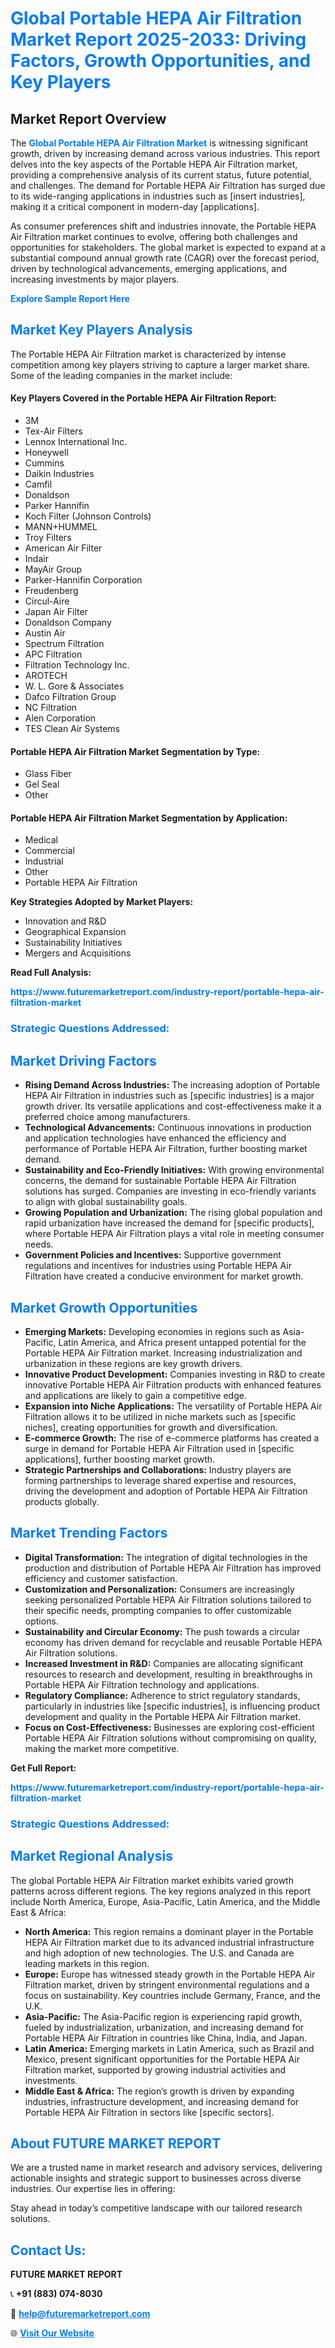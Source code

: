 <h1 style="color: #007BFF;">Global Portable HEPA Air Filtration Market Report 2025-2033: Driving Factors, Growth Opportunities, and Key Players</h1>

<section id="overview">
<h2>Market Report Overview</h2>
<p>The <a href="https://www.futuremarketreport.com/industry-report/portable-hepa-air-filtration-market" style="color: #007BFF; text-decoration: none;"><strong>Global Portable HEPA Air Filtration Market</strong></a> is witnessing significant growth, driven by increasing demand across various industries. This report delves into the key aspects of the Portable HEPA Air Filtration market, providing a comprehensive analysis of its current status, future potential, and challenges. The demand for Portable HEPA Air Filtration has surged due to its wide-ranging applications in industries such as [insert industries], making it a critical component in modern-day [applications].</p>
<p>As consumer preferences shift and industries innovate, the Portable HEPA Air Filtration market continues to evolve, offering both challenges and opportunities for stakeholders. The global market is expected to expand at a substantial compound annual growth rate (CAGR) over the forecast period, driven by technological advancements, emerging applications, and increasing investments by major players.</p>
</section>

<section id="overview">
<p><a href="https://www.futuremarketreport.com/request-sample/reportId=124851" style="color: #007BFF; text-decoration: none;"><strong>Explore Sample Report Here</strong></a></p>
</section>

<section id="key-players">
<h2 style="color: #007BFF;">Market Key Players Analysis</h2>
<p>The Portable HEPA Air Filtration market is characterized by intense competition among key players striving to capture a larger market share. Some of the leading companies in the market include:</p>
<h4>Key Players Covered in the Portable HEPA Air Filtration Report:</h4>
<ul><li>3M</li><li>Tex-Air Filters</li><li>Lennox International Inc.</li><li>Honeywell</li><li>Cummins</li><li>Daikin Industries</li><li>Camfil</li><li>Donaldson</li><li>Parker Hannifin</li><li>Koch Filter (Johnson Controls)</li><li>MANN+HUMMEL</li><li>Troy Filters</li><li>American Air Filter</li><li>Indair</li><li>MayAir Group</li><li>Parker-Hannifin Corporation</li><li>Freudenberg</li><li>Circul-Aire</li><li>Japan Air Filter</li><li>Donaldson Company</li><li>Austin Air</li><li>Spectrum Filtration</li><li>APC Filtration</li><li>Filtration Technology Inc.</li><li>AROTECH</li><li>W. L. Gore &amp; Associates</li><li>Dafco Filtration Group</li><li>NC Filtration</li><li>Alen Corporation</li><li>TES Clean Air Systems</li></ul>
<h4>Portable HEPA Air Filtration Market Segmentation by Type:</h4>
<ul><li>Glass Fiber</li><li>Gel Seal</li><li>Other</li></ul>

<h4>Portable HEPA Air Filtration Market Segmentation by Application:</h4>
<ul><li>Medical</li><li>Commercial</li><li>Industrial</li><li>Other</li><li>Portable HEPA Air Filtration</li></ul>
<p><strong>Key Strategies Adopted by Market Players:</strong></p>
<ul>
<li>Innovation and R&D</li>
<li>Geographical Expansion</li>
<li>Sustainability Initiatives</li>
<li>Mergers and Acquisitions</li>
</ul>
</section>

<section>
<p><strong>Read Full Analysis: </strong></p><a href="https://www.futuremarketreport.com/industry-report/portable-hepa-air-filtration-market" style="color: #007BFF; text-decoration: none;"><strong>https://www.futuremarketreport.com/industry-report/portable-hepa-air-filtration-market</strong></a>
<h3 style="color: #007BFF;">Strategic Questions Addressed:</h3>
</section>

<section id="driving-factors">
<h2 style="color: #007BFF;">Market Driving Factors</h2>
<ul>
<li><strong>Rising Demand Across Industries:</strong> The increasing adoption of Portable HEPA Air Filtration in industries such as [specific industries] is a major growth driver. Its versatile applications and cost-effectiveness make it a preferred choice among manufacturers.</li>
<li><strong>Technological Advancements:</strong> Continuous innovations in production and application technologies have enhanced the efficiency and performance of Portable HEPA Air Filtration, further boosting market demand.</li>
<li><strong>Sustainability and Eco-Friendly Initiatives:</strong> With growing environmental concerns, the demand for sustainable Portable HEPA Air Filtration solutions has surged. Companies are investing in eco-friendly variants to align with global sustainability goals.</li>
<li><strong>Growing Population and Urbanization:</strong> The rising global population and rapid urbanization have increased the demand for [specific products], where Portable HEPA Air Filtration plays a vital role in meeting consumer needs.</li>
<li><strong>Government Policies and Incentives:</strong> Supportive government regulations and incentives for industries using Portable HEPA Air Filtration have created a conducive environment for market growth.</li>
</ul>
</section>

<section id="growth-opportunities">
<h2 style="color: #007BFF;">Market Growth Opportunities</h2>
<ul>
<li><strong>Emerging Markets:</strong> Developing economies in regions such as Asia-Pacific, Latin America, and Africa present untapped potential for the Portable HEPA Air Filtration market. Increasing industrialization and urbanization in these regions are key growth drivers.</li>
<li><strong>Innovative Product Development:</strong> Companies investing in R&D to create innovative Portable HEPA Air Filtration products with enhanced features and applications are likely to gain a competitive edge.</li>
<li><strong>Expansion into Niche Applications:</strong> The versatility of Portable HEPA Air Filtration allows it to be utilized in niche markets such as [specific niches], creating opportunities for growth and diversification.</li>
<li><strong>E-commerce Growth:</strong> The rise of e-commerce platforms has created a surge in demand for Portable HEPA Air Filtration used in [specific applications], further boosting market growth.</li>
<li><strong>Strategic Partnerships and Collaborations:</strong> Industry players are forming partnerships to leverage shared expertise and resources, driving the development and adoption of Portable HEPA Air Filtration products globally.</li>
</ul>
</section>

<section id="trending-factors">
<h2 style="color: #007BFF;">Market Trending Factors</h2>
<ul>
<li><strong>Digital Transformation:</strong> The integration of digital technologies in the production and distribution of Portable HEPA Air Filtration has improved efficiency and customer satisfaction.</li>
<li><strong>Customization and Personalization:</strong> Consumers are increasingly seeking personalized Portable HEPA Air Filtration solutions tailored to their specific needs, prompting companies to offer customizable options.</li>
<li><strong>Sustainability and Circular Economy:</strong> The push towards a circular economy has driven demand for recyclable and reusable Portable HEPA Air Filtration solutions.</li>
<li><strong>Increased Investment in R&D:</strong> Companies are allocating significant resources to research and development, resulting in breakthroughs in Portable HEPA Air Filtration technology and applications.</li>
<li><strong>Regulatory Compliance:</strong> Adherence to strict regulatory standards, particularly in industries like [specific industries], is influencing product development and quality in the Portable HEPA Air Filtration market.</li>
<li><strong>Focus on Cost-Effectiveness:</strong> Businesses are exploring cost-efficient Portable HEPA Air Filtration solutions without compromising on quality, making the market more competitive.</li>
</ul>
</section>

<section>
<p><strong>Get Full Report: </strong></p><a href="https://www.futuremarketreport.com/industry-report/portable-hepa-air-filtration-market" style="color: #007BFF; text-decoration: none;"><strong>https://www.futuremarketreport.com/industry-report/portable-hepa-air-filtration-market</strong></a>
<h3 style="color: #007BFF;">Strategic Questions Addressed:</h3>
</section>


<section id="regional-analysis">
<h2 style="color: #007BFF;">Market Regional Analysis</h2>
<p>The global Portable HEPA Air Filtration market exhibits varied growth patterns across different regions. The key regions analyzed in this report include North America, Europe, Asia-Pacific, Latin America, and the Middle East & Africa:</p>
<ul>
<li><strong>North America:</strong> This region remains a dominant player in the Portable HEPA Air Filtration market due to its advanced industrial infrastructure and high adoption of new technologies. The U.S. and Canada are leading markets in this region.</li>
<li><strong>Europe:</strong> Europe has witnessed steady growth in the Portable HEPA Air Filtration market, driven by stringent environmental regulations and a focus on sustainability. Key countries include Germany, France, and the U.K.</li>
<li><strong>Asia-Pacific:</strong> The Asia-Pacific region is experiencing rapid growth, fueled by industrialization, urbanization, and increasing demand for Portable HEPA Air Filtration in countries like China, India, and Japan.</li>
<li><strong>Latin America:</strong> Emerging markets in Latin America, such as Brazil and Mexico, present significant opportunities for the Portable HEPA Air Filtration market, supported by growing industrial activities and investments.</li>
<li><strong>Middle East & Africa:</strong> The region’s growth is driven by expanding industries, infrastructure development, and increasing demand for Portable HEPA Air Filtration in sectors like [specific sectors].</li>
</ul>
</section>

<footer>
<h2 style="color: #007BFF;">About FUTURE MARKET REPORT</h2>
<p>We are a trusted name in market research and advisory services, delivering actionable insights and strategic support to businesses across diverse industries. Our expertise lies in offering:</p>

<p>Stay ahead in today’s competitive landscape with our tailored research solutions.</p>

<h2 style="color: #007BFF;">Contact Us:</h2>
<p><strong>FUTURE MARKET REPORT</strong></p>
<p>📞 <strong>+91 (883) 074-8030</strong></p>
<p>📧 <strong><a href="mailto:help@futuremarketreport.com" style="color: #007BFF;">help@futuremarketreport.com</a></strong></p>
<p>🌐 <strong><a href="https://www.futuremarketreport.com/" style="color: #007BFF;">Visit Our Website</a></strong></p>
</footer>